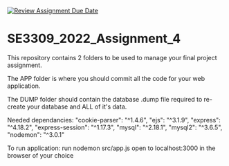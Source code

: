 [![Review Assignment Due Date](https://classroom.github.com/assets/deadline-readme-button-24ddc0f5d75046c5622901739e7c5dd533143b0c8e959d652212380cedb1ea36.svg)](https://classroom.github.com/a/Joc2KsYq)
# SE3309_2022_Assignment_4

This repository contains 2 folders to be used to manage your final project assignment. 

The APP folder is where you should commit all the code for your web application. 

The DUMP folder should contain the database .dump file required to re-create your database and ALL of it's data. 


Needed dependancies:
    "cookie-parser": "^1.4.6",
    "ejs": "^3.1.9",
    "express": "^4.18.2",
    "express-session": "^1.17.3",
    "mysql": "^2.18.1",
    "mysql2": "^3.6.5",
    "nodemon": "^3.0.1"

To run application:
run nodemon src/app.js
open to localhost:3000 in the browser of your choice